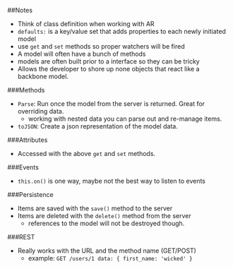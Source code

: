 ##Notes

* Think of class definition when working with AR
* `defaults:` is a key/value set that adds properties to each
newly initiated model
* use `get` and `set` methods so proper watchers will be fired
* A model will often have a bunch of methods
* models are often built prior to a interface so they can be tricky
* Allows the developer to shore up none objects that react like a backbone model.

###Methods

* `Parse`: Run once the model from the server is returned. Great for overriding data.
  * working with nested data you can parse out and re-manage items.
* `toJSON`: Create a json representation of the model data.

###Attributes

* Accessed with the above `get` and `set` methods.

###Events

* `this.on()` is one way, maybe not the best way to listen to events

###Persistence 

* Items are saved with the `save()` method to the server
* Items are deleted with the `delete()` method from the server
  * references to the model will not be destroyed though.

###REST

* Really works with the URL and the method name (GET/POST)
  * example: `GET /users/1 data: { first_name: 'wicked' }`